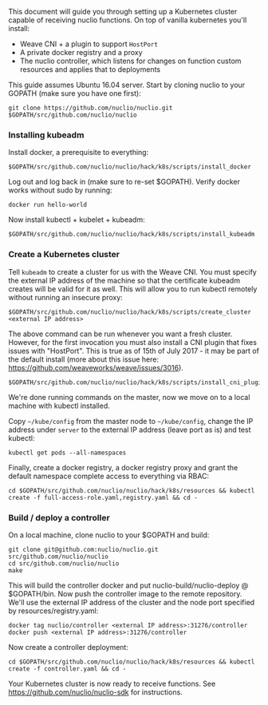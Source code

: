 This document will guide you through setting up a Kubernetes cluster capable of receiving nuclio functions. On top of vanilla kubernetes you'll install:
* Weave CNI + a plugin to support `HostPort`
* A private docker registry and a proxy
* The nuclio controller, which listens for changes on function custom resources and applies that to deployments

This guide assumes Ubuntu 16.04 server. Start by cloning nuclio to your GOPATH (make sure you have one first):

```
git clone https://github.com/nuclio/nuclio.git $GOPATH/src/github.com/nuclio/nuclio
```

### Installing kubeadm

Install docker, a prerequisite to everything:
```
$GOPATH/src/github.com/nuclio/nuclio/hack/k8s/scripts/install_docker
```

Log out and log back in (make sure to re-set $GOPATH). Verify docker works without sudo by running:
```
docker run hello-world
```

Now install kubectl + kubelet + kubeadm:
```
$GOPATH/src/github.com/nuclio/nuclio/hack/k8s/scripts/install_kubeadm
```

### Create a Kubernetes cluster

Tell `kubeadm` to create a cluster for us with the Weave CNI. You must specify the external IP address of the machine so that the certificate kubeadm creates will be valid for it as well. This will allow you to run kubectl remotely without running an insecure proxy:
```
$GOPATH/src/github.com/nuclio/nuclio/hack/k8s/scripts/create_cluster <external IP address>
```

The above command can be run whenever you want a fresh cluster. However, for the first invocation you must also install a CNI plugin that fixes issues with "HostPort". This is true as of 15th of July 2017 - it may be part of the default install (more about this issue here: https://github.com/weaveworks/weave/issues/3016).

```
$GOPATH/src/github.com/nuclio/nuclio/hack/k8s/scripts/install_cni_plugins
```

We're done running commands on the master, now we move on to a local machine with kubectl installed. 

Copy `~/kube/config` from the master node to `~/kube/config`, change the IP address under `server` to the external IP address (leave port as is) and test kubectl:

```
kubectl get pods --all-namespaces
```

Finally, create a docker registry, a docker registry proxy and grant the default namespace complete access to everything via RBAC:
```
cd $GOPATH/src/github.com/nuclio/nuclio/hack/k8s/resources && kubectl create -f full-access-role.yaml,registry.yaml && cd -
```

### Build / deploy a controller
On a local machine, clone nuclio to your $GOPATH and build:
```
git clone git@github.com:nuclio/nuclio.git src/github.com/nuclio/nuclio
cd src/github.com/nuclio/nuclio
make
```

This will build the controller docker and put nuclio-build/nuclio-deploy @ $GOPATH/bin. Now push the controller image to the remote repository. We'll use the external IP address of the cluster and the node port specified by resources/registry.yaml:
```
docker tag nuclio/controller <external IP address>:31276/controller
docker push <external IP address>:31276/controller
```

Now create a controller deployment:
```
cd $GOPATH/src/github.com/nuclio/nuclio/hack/k8s/resources && kubectl create -f controller.yaml && cd -
```

Your Kubernetes cluster is now ready to receive functions. See https://github.com/nuclio/nuclio-sdk for instructions.
